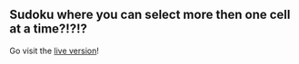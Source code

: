 ## Sudoku where you can select more then one cell at a time?!?!?

Go visit the [live version](https://number.place)!
